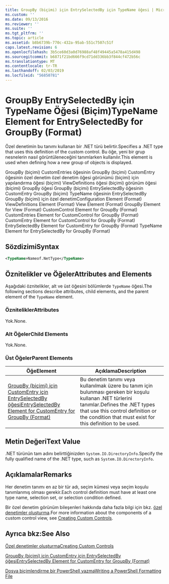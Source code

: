 ```yaml
---
title: GroupBy (biçimi) için EntrySelectedBy için TypeName öğesi | Microsoft Docs
ms.custom: ''
ms.date: 09/13/2016
ms.reviewer: ''
ms.suite: ''
ms.tgt_pltfrm: ''
ms.topic: article
ms.assetid: b8b6739b-770c-432a-95ab-551c7507c51f
caps.latest.revision: 6
ms.openlocfilehash: 3b5ce60d3a0d76988af48f49445a5478a415d498
ms.sourcegitcommit: b6871f21bd666f9cd71dd336bb3f844cf472b56c
ms.translationtype: MT
ms.contentlocale: tr-TR
ms.lasthandoff: 02/03/2019
ms.locfileid: "56850781"
---
```

# <a name="typename-element-for-entryselectedby-for-groupby-format"></a><span data-ttu-id="c05dc-102">GroupBy EntrySelectedBy için TypeName Öğesi (Biçim)</span><span class="sxs-lookup"><span data-stu-id="c05dc-102">TypeName Element for EntrySelectedBy for GroupBy (Format)</span></span>

<span data-ttu-id="c05dc-103">Özel denetimin bu tanımı kullanan bir .NET türü belirtir.</span><span class="sxs-lookup"><span data-stu-id="c05dc-103">Specifies a .NET type that uses this definition of the custom control.</span></span> <span data-ttu-id="c05dc-104">Bu öğe, yeni bir grup nesnelerin nasıl görüntüleneceğini tanımlarken kullanılır.</span><span class="sxs-lookup"><span data-stu-id="c05dc-104">This element is used when defining how a new group of objects is displayed.</span></span>

<span data-ttu-id="c05dc-105">GroupBy (biçimi) CustomEntries öğesinin GroupBy (biçimi) CustomEntry öğesinin özel denetim özel denetim öğesi görünümü (biçimi) için yapılandırma öğesi (biçimi) ViewDefinitions öğesi (biçimi) görünüm öğesi (biçimi) GroupBy öğesi GroupBy (biçimi) EntrySelectedBy öğesinin CustomEntry GroupBy (biçimi) TypeName öğesinin EntrySelectedBy GroupBy (biçimi) için özel denetim</span><span class="sxs-lookup"><span data-stu-id="c05dc-105">Configuration Element (Format) ViewDefinitions Element (Format) View Element (Format) GroupBy Element for View (Format) CustomControl Element for GroupBy (Format) CustomEntries Element for CustomControl for GroupBy (Format) CustomEntry Element for CustomControl for GroupBy (Format) EntrySelectedBy Element for CustomEntry for GroupBy (Format) TypeName Element for EntrySelectedBy for GroupBy (Format)</span></span>

## <a name="syntax"></a><span data-ttu-id="c05dc-106">Sözdizimi</span><span class="sxs-lookup"><span data-stu-id="c05dc-106">Syntax</span></span>

```xml
<TypeName>Nameof.NetType</TypeName>
```

## <a name="attributes-and-elements"></a><span data-ttu-id="c05dc-107">Öznitelikler ve Öğeler</span><span class="sxs-lookup"><span data-stu-id="c05dc-107">Attributes and Elements</span></span>

<span data-ttu-id="c05dc-108">Aşağıdaki öznitelikler, alt ve üst öğesini bölümlerde `TypeName` öğesi.</span><span class="sxs-lookup"><span data-stu-id="c05dc-108">The following sections describe attributes, child elements, and the parent element of the `TypeName` element.</span></span>

### <a name="attributes"></a><span data-ttu-id="c05dc-109">Öznitelikler</span><span class="sxs-lookup"><span data-stu-id="c05dc-109">Attributes</span></span>

<span data-ttu-id="c05dc-110">Yok.</span><span class="sxs-lookup"><span data-stu-id="c05dc-110">None.</span></span>

### <a name="child-elements"></a><span data-ttu-id="c05dc-111">Alt Öğeler</span><span class="sxs-lookup"><span data-stu-id="c05dc-111">Child Elements</span></span>

<span data-ttu-id="c05dc-112">Yok.</span><span class="sxs-lookup"><span data-stu-id="c05dc-112">None.</span></span>

### <a name="parent-elements"></a><span data-ttu-id="c05dc-113">Üst Öğeler</span><span class="sxs-lookup"><span data-stu-id="c05dc-113">Parent Elements</span></span>

|<span data-ttu-id="c05dc-114">Öğe</span><span class="sxs-lookup"><span data-stu-id="c05dc-114">Element</span></span>|<span data-ttu-id="c05dc-115">Açıklama</span><span class="sxs-lookup"><span data-stu-id="c05dc-115">Description</span></span>|
|-------------|-----------------|
|[<span data-ttu-id="c05dc-116">GroupBy (biçimi) için CustomEntry için EntrySelectedBy öğesi</span><span class="sxs-lookup"><span data-stu-id="c05dc-116">EntrySelectedBy Element for CustomEntry for GroupBy (Format)</span></span>](./entryselectedby-element-for-customentry-for-groupby-format.md)|<span data-ttu-id="c05dc-117">Bu denetim tanımı veya kullanılmak üzere bu tanım için bulunması gereken bir koşulu kullanan .NET türlerini tanımlar.</span><span class="sxs-lookup"><span data-stu-id="c05dc-117">Defines the .NET types that use this control definition or the condition that must exist for this definition to be used.</span></span>|

## <a name="text-value"></a><span data-ttu-id="c05dc-118">Metin Değeri</span><span class="sxs-lookup"><span data-stu-id="c05dc-118">Text Value</span></span>

<span data-ttu-id="c05dc-119">.NET türünün tam adını belirttiğinizden `System.IO.DirectoryInfo`.</span><span class="sxs-lookup"><span data-stu-id="c05dc-119">Specify the fully qualified name of the .NET type, such as `System.IO.DirectoryInfo`.</span></span>

## <a name="remarks"></a><span data-ttu-id="c05dc-120">Açıklamalar</span><span class="sxs-lookup"><span data-stu-id="c05dc-120">Remarks</span></span>

<span data-ttu-id="c05dc-121">Her denetim tanımı en az bir tür adı, seçim kümesi veya seçim koşulu tanımlanmış olması gerekir.</span><span class="sxs-lookup"><span data-stu-id="c05dc-121">Each control definition must have at least one type name, selection set, or selection condition defined.</span></span>

<span data-ttu-id="c05dc-122">Bir özel denetim görünüm bileşenleri hakkında daha fazla bilgi için bkz. [özel denetimler oluşturma](./creating-custom-controls.md).</span><span class="sxs-lookup"><span data-stu-id="c05dc-122">For more information about the components of a custom control view, see [Creating Custom Controls](./creating-custom-controls.md).</span></span>

## <a name="see-also"></a><span data-ttu-id="c05dc-123">Ayrıca bkz:</span><span class="sxs-lookup"><span data-stu-id="c05dc-123">See Also</span></span>

[<span data-ttu-id="c05dc-124">Özel denetimler oluşturma</span><span class="sxs-lookup"><span data-stu-id="c05dc-124">Creating Custom Controls</span></span>](./creating-custom-controls.md)

[<span data-ttu-id="c05dc-125">GroupBy (biçimi) için CustomEntry için EntrySelectedBy öğesi</span><span class="sxs-lookup"><span data-stu-id="c05dc-125">EntrySelectedBy Element for CustomEntry for GroupBy (Format)</span></span>](./entryselectedby-element-for-customentry-for-groupby-format.md)

[<span data-ttu-id="c05dc-126">Dosya biçimlendirme bir PowerShell yazma</span><span class="sxs-lookup"><span data-stu-id="c05dc-126">Writing a PowerShell Formatting File</span></span>](./writing-a-powershell-formatting-file.md)
